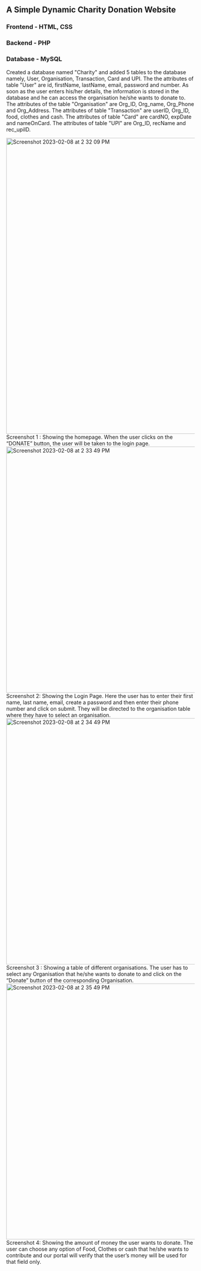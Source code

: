 ## A Simple Dynamic Charity Donation Website

### Frontend - HTML, CSS 
### Backend - PHP 
### Database - MySQL 

Created a database named "Charity" and added 5 tables to the database namely, User, Organisation, Transaction, Card and UPI.
The the attributes of table "User" are id, firstName, lastName, email, password and number. As soon as the user enters his/her details, the information is stored in the database and he can access the organisation he/she wants to donate to.
The attributes of the table "Organisation" are Org_ID, Org_name, Org_Phone and Org_Address.
The attributes of table "Transaction" are userID, Org_ID, food, clothes and cash.
The attributes of table "Card" are cardNO, expDate and nameOnCard.
The attributes of table "UPI" are Org_ID, recName and rec_upiID.

<img width="791" alt="Screenshot 2023-02-08 at 2 32 09 PM" src="https://user-images.githubusercontent.com/91562537/217483528-d3c64023-ce89-4255-9b12-445fcb4207df.png">
Screenshot 1 : Showing the homepage. When the user clicks on the “DONATE” button, the user will be taken to the login page.

<img width="658" alt="Screenshot 2023-02-08 at 2 33 49 PM" src="https://user-images.githubusercontent.com/91562537/217483865-562c18df-06a2-4ca2-8d60-0e8cb5836375.png">
Screenshot 2: Showing the Login Page. Here the user has to enter their first name, last name, email, create a password and then enter their phone number and click on submit. They will be directed to the organisation table where they have to select an organisation.

<img width="658" alt="Screenshot 2023-02-08 at 2 34 49 PM" src="https://user-images.githubusercontent.com/91562537/217484112-14585934-af7a-44c1-b1fe-9ff30a998bb7.png">
Screenshot 3 : Showing a table of different organisations. The user has to select any Organisation that he/she wants to donate to and click on the “Donate” button of the corresponding Organisation.

<img width="684" alt="Screenshot 2023-02-08 at 2 35 49 PM" src="https://user-images.githubusercontent.com/91562537/217484335-1da98498-5364-4c2d-85c6-8af3542e5b2a.png">
Screenshot 4: Showing the amount of money the user wants to donate. The user can choose any option of Food, Clothes or cash that he/she wants to contribute and our portal will verify that the user’s money will be used for that field only.
